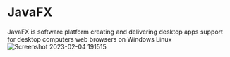 # JavaFX
JavaFX is software platform creating and delivering desktop apps support for desktop computers web browsers on Windows Linux
![Screenshot 2023-02-04 191515](https://user-images.githubusercontent.com/93249038/216771015-eeea6460-2541-457f-a66d-a08eddfcab7e.png)

